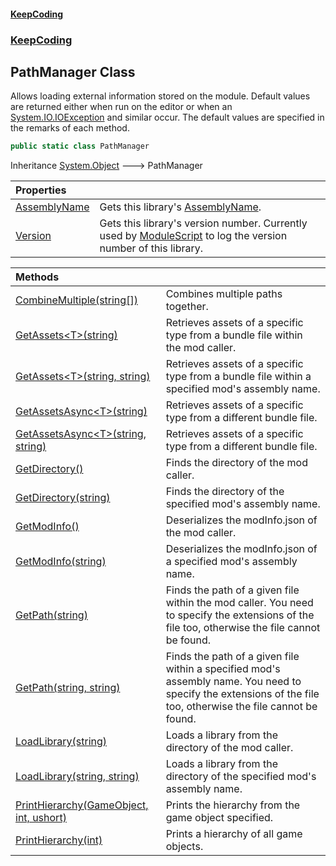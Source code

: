 #### [KeepCoding](index.md 'index')
### [KeepCoding](KeepCoding.md 'KeepCoding')
## PathManager Class
Allows loading external information stored on the module. Default values are returned either when run on the editor or when an [System.IO.IOException](https://docs.microsoft.com/en-us/dotnet/api/System.IO.IOException 'System.IO.IOException') and similar occur. The default values are specified in the remarks of each method.  
```csharp
public static class PathManager
```

Inheritance [System.Object](https://docs.microsoft.com/en-us/dotnet/api/System.Object 'System.Object') &#129106; PathManager  

| Properties | |
| :--- | :--- |
| [AssemblyName](PathManager.AssemblyName.md 'KeepCoding.PathManager.AssemblyName') | Gets this library's [AssemblyName](PathManager.AssemblyName.md 'KeepCoding.PathManager.AssemblyName').<br/> |
| [Version](PathManager.Version.md 'KeepCoding.PathManager.Version') | Gets this library's version number. Currently used by [ModuleScript](ModuleScript.md 'KeepCoding.ModuleScript') to log the version number of this library.<br/> |

| Methods | |
| :--- | :--- |
| [CombineMultiple(string[])](PathManager.CombineMultiple.YuwHR8+ZviySdaFBbEepiQ.md 'KeepCoding.PathManager.CombineMultiple(string[])') | Combines multiple paths together.<br/> |
| [GetAssets&lt;T&gt;(string)](PathManager.GetAssets.i9Wu+chB+1jvPhxhfDuF0g.md 'KeepCoding.PathManager.GetAssets&lt;T&gt;(string)') | Retrieves assets of a specific type from a bundle file within the mod caller.<br/> |
| [GetAssets&lt;T&gt;(string, string)](PathManager.GetAssets.LQGVQfWTw2pRP+dH8Kg0gg.md 'KeepCoding.PathManager.GetAssets&lt;T&gt;(string, string)') | Retrieves assets of a specific type from a bundle file within a specified mod's assembly name.<br/> |
| [GetAssetsAsync&lt;T&gt;(string)](PathManager.GetAssetsAsync.BxhS.llN3lNDphUWv0QCag.md 'KeepCoding.PathManager.GetAssetsAsync&lt;T&gt;(string)') | Retrieves assets of a specific type from a different bundle file.<br/> |
| [GetAssetsAsync&lt;T&gt;(string, string)](PathManager.GetAssetsAsync.+ryqIco9rTf03pyC1WZgjQ.md 'KeepCoding.PathManager.GetAssetsAsync&lt;T&gt;(string, string)') | Retrieves assets of a specific type from a different bundle file.<br/> |
| [GetDirectory()](PathManager.GetDirectory().md 'KeepCoding.PathManager.GetDirectory()') | Finds the directory of the mod caller.<br/> |
| [GetDirectory(string)](PathManager.GetDirectory.PxCKkzQ.eQgFtLQeot8Ppw.md 'KeepCoding.PathManager.GetDirectory(string)') | Finds the directory of the specified mod's assembly name.<br/> |
| [GetModInfo()](PathManager.GetModInfo().md 'KeepCoding.PathManager.GetModInfo()') | Deserializes the modInfo.json of the mod caller.<br/> |
| [GetModInfo(string)](PathManager.GetModInfo.yasiGDRIL0pHGpi56k7gSg.md 'KeepCoding.PathManager.GetModInfo(string)') | Deserializes the modInfo.json of a specified mod's assembly name.<br/> |
| [GetPath(string)](PathManager.GetPath.g+hbdyae81kNmq6jUuelvg.md 'KeepCoding.PathManager.GetPath(string)') | Finds the path of a given file within the mod caller. You need to specify the extensions of the file too, otherwise the file cannot be found.<br/> |
| [GetPath(string, string)](PathManager.GetPath.tUZslFgv6LjckNCrHHOckg.md 'KeepCoding.PathManager.GetPath(string, string)') | Finds the path of a given file within a specified mod's assembly name. You need to specify the extensions of the file too, otherwise the file cannot be found.<br/> |
| [LoadLibrary(string)](PathManager.LoadLibrary.fO88Irs5UI7ouBdWtnYpQA.md 'KeepCoding.PathManager.LoadLibrary(string)') | Loads a library from the directory of the mod caller.<br/> |
| [LoadLibrary(string, string)](PathManager.LoadLibrary.A3UAFyv.TBm8PGx1od8xCQ.md 'KeepCoding.PathManager.LoadLibrary(string, string)') | Loads a library from the directory of the specified mod's assembly name.<br/> |
| [PrintHierarchy(GameObject, int, ushort)](PathManager.PrintHierarchy.1LKQvc1VSmFQcIC9E8cNjw.md 'KeepCoding.PathManager.PrintHierarchy(GameObject, int, ushort)') | Prints the hierarchy from the game object specified.<br/> |
| [PrintHierarchy(int)](PathManager.PrintHierarchy.E..n6TOpbP5fx+hdIbmcUg.md 'KeepCoding.PathManager.PrintHierarchy(int)') | Prints a hierarchy of all game objects.<br/> |
